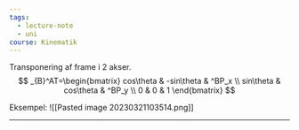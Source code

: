 ```yaml
---
tags:
  - lecture-note
  - uni
course: Kinematik
---
```


Transponering af frame i 2 akser.
$$
_{B}^AT=\begin{bmatrix}
cos\theta & -sin\theta & ^BP_x \\
sin\theta & cos\theta & ^BP_y \\
0 & 0 & 1
\end{bmatrix}
$$

Eksempel:
![[Pasted image 20230321103514.png]]
***